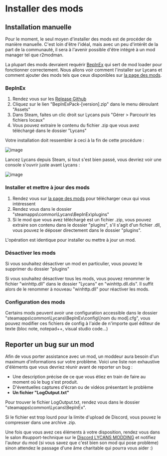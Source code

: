 # Installer des mods

## Installation manuelle

Pour le moment, le seul moyen d'installer des mods est de procéder de manière manuelle. C'est loin d'être l'idéal, mais avec un peu d'intérêt de la part de la communauté, il sera à l'avenir possible d'être intégré à un mod manager tel que r2modman.

La plupart des mods devraient requérir [BepInEx](https://github.com/lycans-modding/BepInExPack-Lycans/releases/tag/5.4.2202) qui sert de mod loader pour fonctionner correctement. Nous allons voir comment l'installer sur Lycans et comment ajouter des mods tels que ceux disponibles sur [la page des mods](https://lycans-modding.github.io/LMWiki/Jouer/Liste-des-mods/).

### BepInEx
1. Rendez vous sur les [Release Github](https://github.com/lycans-modding/BepInExPack-Lycans/releases)
2. Cliquez sur le lien "BepInExPack-[version].zip" dans le menu déroulant "Assets"
3. Dans Steam, faites un clic droit sur Lycans puis "Gérer > Parcourir les fichiers locaux"
4. Vous pouvez extraire le contenu du fichier .zip que vous avez téléchargé dans le dossier "Lycans"

Votre installation doit ressembler à ceci à la fin de cette procédure :

![image](https://github.com/lycans-modding/LMWiki/assets/15271735/6a188875-8832-465b-aef9-9d8664bd2040)

Lancez Lycans depuis Steam, si tout s'est bien passé, vous devriez voir une console s'ouvrir juste avant Lycans :

![image](https://github.com/lycans-modding/LMWiki/assets/15271735/1d30cc0c-f41a-45a0-b607-e06994ddc643)

### Installer et mettre à jour des mods

1. Rendez vous sur [la page des mods](https://lycans-modding.github.io/LMWiki/Jouer/Liste-des-mods/) pour télécharger ceux qui vous intéressent
2. Rendez vous dans le dossier "steamapps\common\Lycans\BepInEx\plugins"
3. Si le mod que vous avez téléchargé est un fichier .zip, vous pouvez extraire son contenu dans le dossier "plugins", s'il s'agit d'un fichier .dll, vous pouvez le déposer directement dans le dossier "plugins".

L'opération est identique pour installer ou mettre à jour un mod.

### Désactiver les mods

Si vous souhaitez désactiver un mod en particulier, vous pouvez le supprimer du dossier "plugins"

Si vous souhaitez désactiver tous les mods, vous pouvez renommer le fichier "winhttp.dll" dans le dossier "Lycans" en "winhttp.dll.dis". Il suffit alors de le renommer à nouveau "winhttp.dll" pour réactiver les mods.

### Configuration des mods

Certains mods peuvent avoir une configuration accessible dans le dossier "steamapps\common\Lycans\BepInEx\config\\[nom du mod].cfg", vous pouvez modifier ces fichiers de config à l'aide de n'importe quel éditeur de texte (bloc note, notepad++, visual studio code...)

## Reporter un bug sur un mod

Afin de vous porter assistance avec un mod, un moddeur aura besoin d'un maximum d'informations sur votre problème. Voici une liste non exhaustive d'éléments que vous devriez réunir avant de reporter un bug : 

- Une description précise de ce que vous étiez en train de faire au moment où le bug s'est produit.
- D'éventuelles captures d'écran ou de vidéos présentant le problème
- **Un fichier "LogOutput.txt"**

Pour trouver le fichier LogOutput.txt, rendez vous dans le dossier "steamapps\common\Lycans\BepInEx".

Si le fichier est trop lourd pour la limite d'upload de Discord, vous pouvez le compresser dans une archive .zip.

Une fois que vous avez ces éléments à votre disposition, rendez vous dans le salon #support-technique sur le [Discord LYCANS MODDING](https://discord.gg/KjsvBDJwSV) et notifiez l'auteur du mod (si vous savez que c'est bien son mod qui pose problème) sinon attendez le passage d'une âme charitable qui pourra vous aider :)
